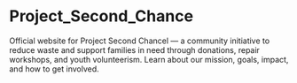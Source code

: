 # Project_Second_Chance
Official website for Project Second Chancel — a community initiative to reduce waste and support families in need through donations, repair workshops, and youth volunteerism. Learn about our mission, goals, impact, and how to get involved.
